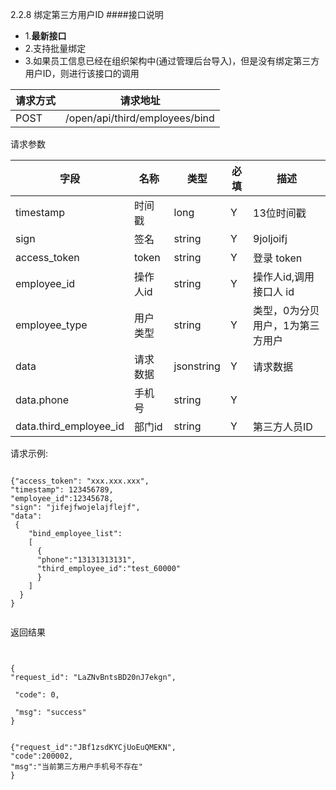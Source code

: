 2.2.8 绑定第三方用户ID
####接口说明
- 1.**最新接口**
- 2.支持批量绑定
- 3.如果员工信息已经在组织架构中(通过管理后台导入)，但是没有绑定第三方用户ID，则进行该接口的调用

请求方式|请求地址
----|---
POST|/open/api/third/employees/bind

请求参数

字段|名称|类型|必填|描述
-----|-----|----|----|----
timestamp|时间戳 |long |Y|13位时间戳
sign|签名 |string |Y|9joljoifj
access\_token|token | string |Y|登录 token
employee\_id| 操作人id|string |Y|操作人id,调用接口人 id
employee\_type| 用户类型|string|Y|类型，0为分贝用户，1为第三方用户
data |请求数据| jsonstring |Y|请求数据
data.phone|手机号|string|Y
data.third\_employee\_id|部门id| string |Y|第三方人员ID







请求示例:
```
{"access_token": "xxx.xxx.xxx","timestamp": 123456789,"employee_id":12345678,"sign": "jifejfwojelajflejf","data": {
    "bind_employee_list":
    [
      {
      "phone":"13131313131",
      "third_employee_id":"test_60000"
      }
    ]
  }
}

```

返回结果

```


{"request_id": "LaZNvBntsBD20nJ7ekgn",  
 "code": 0,   
 "msg": "success" 
}


{"request_id":"JBf1zsdKYCjUoEuQMEKN",
"code":200002,
"msg":"当前第三方用户手机号不存在"
}


```






